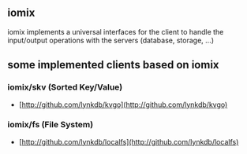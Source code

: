 ## iomix
iomix implements a universal interfaces for the client to handle the input/output operations with the servers (database, storage, ...)

## some implemented clients based on iomix

### iomix/skv (Sorted Key/Value)
* [http://github.com/lynkdb/kvgo](http://github.com/lynkdb/kvgo)

### iomix/fs (File System)
* [http://github.com/lynkdb/localfs](http://github.com/lynkdb/localfs)
